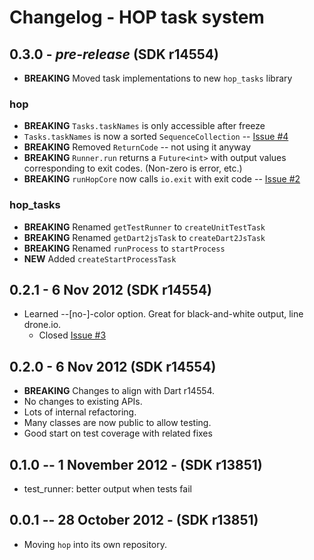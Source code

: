 # Changelog - HOP task system

## 0.3.0 - *pre-release* (SDK r14554)

* __BREAKING__ Moved task implementations to new `hop_tasks` library

### hop

* __BREAKING__ `Tasks.taskNames` is only accessible after freeze
* `Tasks.taskNames` is now a sorted `SequenceCollection` 
	-- [Issue #4](https://github.com/kevmoo/hop.dart/issues/4)
* __BREAKING__ Removed `ReturnCode` -- not using it anyway
* __BREAKING__ `Runner.run` returns a `Future<int>` with output values 
	corresponding to exit codes. (Non-zero is error, etc.)
* __BREAKING__ `runHopCore` now calls `io.exit` with exit code
	-- [Issue #2](https://github.com/kevmoo/hop.dart/issues/2)

### hop_tasks
* __BREAKING__ Renamed `getTestRunner` to `createUnitTestTask`
* __BREAKING__ Renamed `getDart2jsTask` to `createDart2JsTask`
* __BREAKING__ Renamed `runProcess` to `startProcess`
* __NEW__ Added `createStartProcessTask`

## 0.2.1 - 6 Nov 2012 (SDK r14554)

* Learned --[no-]-color option. Great for black-and-white output, line drone.io.
    * Closed [Issue #3](https://github.com/kevmoo/hop.dart/issues/3)

## 0.2.0 - 6 Nov 2012 (SDK r14554)

* __BREAKING__ Changes to align with Dart r14554.
* No changes to existing APIs.
* Lots of internal refactoring.
* Many classes are now public to allow testing.
* Good start on test coverage with related fixes

## 0.1.0 -- 1 November 2012 - (SDK r13851)

* test_runner: better output when tests fail

## 0.0.1 -- 28 October 2012 - (SDK r13851)

* Moving `hop` into its own repository.
